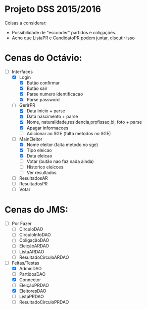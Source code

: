 # Projeto DSS 2015/2016

Coisas a considerar:
- Possibilidade de "esconder" partidos e coligações.
- Acho que ListaPR e CandidatoPR podem juntar, discutir isso

# Cenas do Octávio:

- [ ] Interfaces
  - [x] Login
    - [x] Butão confirmar
    - [x] Butão sair
    - [x] Parse numero identificacao
    - [x] Parse password
  - [ ] GerirPR
    - [x] Data Inicio + parse
    - [x] Data nascimento + parse
    - [x] Nome, naturalidade,residencia,profissao,bi, foto + parse
    - [x] Apagar informacoes
    - [ ] Adicionar ao SGE (falta metodos no SGE)
  - [ ] MainEleitor
    - [x] Nome eleitor (falta metodo no sge)
    - [x] Tipo eleicao
    - [x] Data eleicao
    - [ ] Votar (butão nao faz nada ainda)
    - [ ] Historico eleicoes
    - [ ] Ver resultados
  - [ ] ResultadosAR
  - [ ] ResultadosPR
  - [ ] Votar

# Cenas do JMS:

- [ ] Por Fazer
  - [ ] CirculoDAO
  - [ ] CirculoInfoDAO
  - [ ] ColigaçãoDAO
  - [ ] EleiçãoARDAO
  - [ ] ListaARDAO
  - [ ] ResultadoCirculoARDAO

- [ ] Feitas/Testas
  - [X] AdminDAO
  - [ ] PartidosDAO
  - [X] Connector
  - [ ] EleiçãoPRDAO
  - [X] EleitoresDAO
  - [ ] ListaPRDAO
  - [ ] ResultadoCirculoPRDAO
